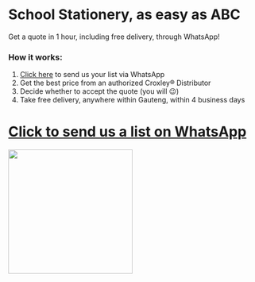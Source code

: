 # School Stationery, as easy as ABC

Get a quote in 1 hour, including free delivery, through WhatsApp!

### How it works:
1. [Click here](https://goo.gl/VbmkXo) to send us your list via WhatsApp
2. Get the best price from an authorized Croxley® Distributor
3. Decide whether to accept the quote (you will 😉)
3. Take free delivery, anywhere within Gauteng, within 4 business days

# [Click to send us a list on WhatsApp](https://goo.gl/VbmkXo)

<img src="https://storage.googleapis.com/random_shit/croxley-logo.jpg" width="250" />

